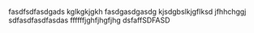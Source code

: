 fasdfsdfasdgads
kglkgkjgkh
fasdgasdgasdg
kjsdgbslkjgflksd
jfhhchggj
sdfasdfasdfasdas
ffffffjghfjhgfjhg
dsfaffSDFASD
